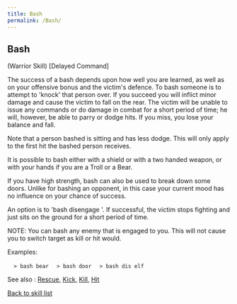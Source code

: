 ```yaml
---
title: Bash
permalink: /Bash/
---
```


## Bash

(Warrior Skill) \[Delayed Command\]

The success of a bash depends upon how well you are learned, as well as
on your offensive bonus and the victim's defence. To bash someone is to
attempt to 'knock' that person over. If you succeed you will inflict
minor damage and cause the victim to fall on the rear. The victim will
be unable to issue any commands or do damage in combat for a short
period of time; he will, however, be able to parry or dodge hits. If you
miss, you lose your balance and fall.

Note that a person bashed is sitting and has less dodge. This will only
apply to the first hit the bashed person receives.

It is possible to bash either with a shield or with a two handed weapon,
or with your hands if you are a Troll or a Bear.

If you have high strength, bash can also be used to break down some
doors. Unlike for bashing an opponent, in this case your current mood
has no influence on your chance of success.

An option is to 'bash disengage <name>'. If successful, the victim stops
fighting and just sits on the ground for a short period of time.

NOTE: You can bash any enemy that is engaged to you. This will not cause
you to switch target as kill or hit would.

Examples:

`  > bash bear`
`  > bash door`
`  > bash dis elf`

See also : [Rescue](Rescue "wikilink"), [Kick](Kick "wikilink"),
[Kill](Kill "wikilink"), [Hit](Hit "wikilink")

[Back to skill list](Skill "wikilink")